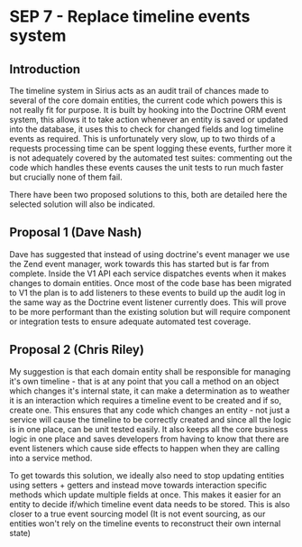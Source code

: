 # SEP 7 - Replace timeline events system

## Introduction

The timeline system in Sirius acts as an audit trail of chances made to several of the core domain entities, the current code which powers this is not really fit for purpose. It is built by hooking into the Doctrine ORM event system, this allows it to take action whenever an entity is saved or updated into the database, it uses this to check for changed fields and log timeline events as required. This is unfortunately very slow, up to two thirds of a requests processing time can be spent logging these events, further more it is not adequately covered by the automated test suites: commenting out the code which handles these events causes the unit tests to run much faster but crucially none of them fail.

There have been two proposed solutions to this, both are detailed here the selected solution will also be indicated.

## Proposal 1 (Dave Nash)

Dave has suggested that instead of using doctrine's event manager we use the Zend event manager, work towards this has started but is far from complete. Inside the V1 API each service dispatches events when it makes changes to domain entities. Once most of the code base has been migrated to V1 the plan is to add listeners to these events to build up the audit log in the same way as the Doctrine event listener currently does. This will prove to be more performant than the existing solution but will require component or integration tests to ensure adequate automated test coverage.

## Proposal 2 (Chris Riley)

My suggestion is that each domain entity shall be responsible for managing it's own timeline - that is at any point that you call a method on an object which changes it's internal state, it can make a determination as to weather it is an interaction which requires a timeline event to be created and if so, create one. This ensures that any code which changes an entity - not just a service will cause the timeline to be correctly created and since all the logic is in one place, can be unit tested easily. It also keeps all the core business logic in one place and saves developers from having to know that there are event listeners which cause side effects to happen when they are calling into a service method.

To get towards this solution, we ideally also need to stop updating entities using setters + getters and instead move towards interaction specific methods which update multiple fields at once. This makes it easier for an entity to decide if/which timeline event data needs to be stored. This is also closer to a true event sourcing model (It is not event sourcing, as our entities won't rely on the timeline events to reconstruct their own internal state)